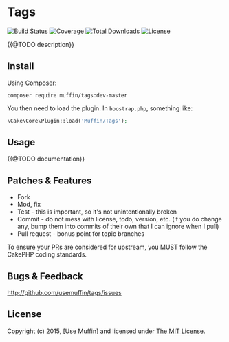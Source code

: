 # Tags

[![Build Status](https://img.shields.io/travis/UseMuffin/Tags/master.svg?style=flat-square)](https://travis-ci.org/UseMuffin/Tags)
[![Coverage](https://img.shields.io/coveralls/UseMuffin/Tags/master.svg?style=flat-square)](https://coveralls.io/r/UseMuffin/Tags)
[![Total Downloads](https://img.shields.io/packagist/dt/muffin/slug.svg?style=flat-square)](https://packagist.org/packages/muffin/tags)
[![License](https://img.shields.io/badge/license-MIT-blue.svg?style=flat-square)](LICENSE)

{{@TODO description}}

## Install

Using [Composer][composer]:

```
composer require muffin/tags:dev-master
```

You then need to load the plugin. In `boostrap.php`, something like:

```php
\Cake\Core\Plugin::load('Muffin/Tags');
```

## Usage

{{@TODO documentation}}

## Patches & Features

* Fork
* Mod, fix
* Test - this is important, so it's not unintentionally broken
* Commit - do not mess with license, todo, version, etc. (if you do change any, bump them into commits of
their own that I can ignore when I pull)
* Pull request - bonus point for topic branches

To ensure your PRs are considered for upstream, you MUST follow the CakePHP coding standards.

## Bugs & Feedback

http://github.com/usemuffin/tags/issues

## License

Copyright (c) 2015, [Use Muffin] and licensed under [The MIT License][mit].

[cakephp]:http://cakephp.org
[composer]:http://getcomposer.org
[mit]:http://www.opensource.org/licenses/mit-license.php
[muffin]:http://usemuffin.com
